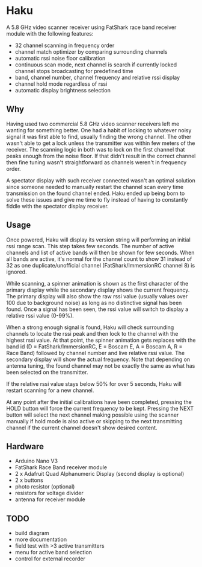 # Haku

A 5.8 GHz video scanner receiver using FatShark race band receiver module with the following features:

 * 32 channel scanning in frequency order
 * channel match optimizer by comparing surrounding channels
 * automatic rssi noise floor calibration
 * continuous scan mode, next channel is search if currently locked channel stops broadcasting for predefined time
 * band, channel number, channel frequency and relative rssi display
 * channel hold mode regardless of rssi
 * automatic display brightness selection

## Why

Having used two commercial 5.8 GHz video scanner receivers left me wanting for something better. One had a habit of locking to whatever noisy signal it was first able to find, usually finding the wrong channel. The other wasn't able to get a lock unless the transmitter was within few meters of the receiver. The scanning logic in both was to lock on the first channel that peaks enough from the noise floor. If that didn't result in the correct channel then fine tuning wasn't straightforward as channels weren't in frequency order.

A spectator display with such receiver connected wasn't an optimal solution since someone needed to manually restart the channel scan every time transmission on the found channel ended. Haku ended up being born to solve these issues and give me time to fly instead of having to constantly fiddle with the spectator display receiver.

## Usage

Once powered, Haku will display its version string will performing an initial rssi range scan. This step takes few seconds. The number of active channels and list of active bands will then be shown for few seconds. When all bands are active, it's normal for the channel count to show 31 instead of 32 as one duplicate/unofficial channel (FatShark/ImmersionRC channel 8) is ignored.

While scanning, a spinner animation is shown as the first character of the primary display while the secondary display shows the current frequency. The primary display will also show the raw rssi value (usually values over 100 due to background noise) as long as no distinctive signal has been found. Once a signal has been seen, the rssi value will switch to display a relative rssi value (0-99%).

When a strong enough signal is found, Haku will check surrounding channels to locate the rssi peak and then lock to the channel with the highest rssi value. At that point, the spinner animation gets replaces with the band id (D = FatShark/ImmersionRC, E = Boscam E, A = Boscam A, R = Race Band) followed by channel number and live relative rssi value. The secondary display will show the actual frequency. Note that depending on antenna tuning, the found channel may not be exactly the same as what has been selected on the transmitter.

If the relative rssi value stays below 50% for over 5 seconds, Haku will restart scanning for a new channel.

At any point after the initial calibrations have been completed, pressing the HOLD button will force the current frequency to be kept. Pressing the NEXT button will select the next channel making possible using the scanner manually if hold mode is also active or skipping to the next transmitting channel if the current channel doesn't show desired content.

## Hardware

 * Arduino Nano V3
 * FatShark Race Band receiver module
 * 2 x Adafruit Quad Alphanumeric Display (second display is optional)
 * 2 x buttons
 * photo resistor (optional)
 * resistors for voltage divider
 * antenna for receiver module

## TODO

 * build diagram
 * more documentation
 * field test with >3 active transmitters
 * menu for active band selection
 * control for external recorder

